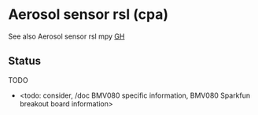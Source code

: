 # Aerosol sensor rsl (cpa)

See also Aerosol sensor rsl mpy [GH](https://github.com/YorkEarwaker/Electrical-Engineering/tree/main/rpi-pi/mpy/snr-rsl)

## Status
TODO
* <todo: consider, /doc BMV080 specific information, BMV080 Sparkfun breakout board information>


